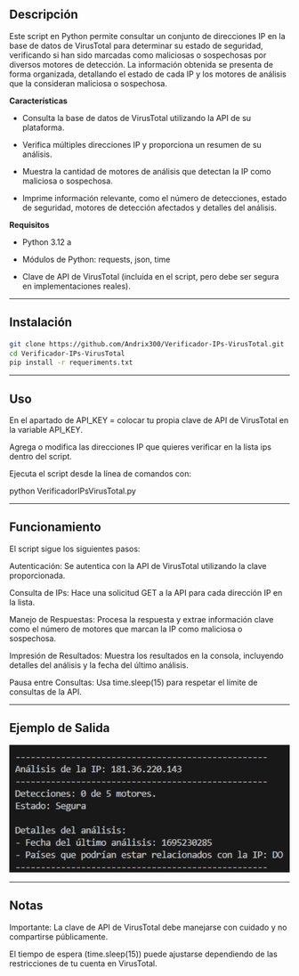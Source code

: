 Descripción
------------------------------
Este script en Python permite consultar un conjunto de direcciones IP en la base de datos de VirusTotal para determinar su estado de seguridad, verificando si han sido marcadas como maliciosas o sospechosas por diversos motores de detección. La información obtenida se presenta de forma organizada, detallando el estado de cada IP y los motores de análisis que la consideran maliciosa o sospechosa.

************Características************

- Consulta la base de datos de VirusTotal utilizando la API de su plataforma.

- Verifica múltiples direcciones IP y proporciona un resumen de su análisis.

- Muestra la cantidad de motores de análisis que detectan la IP como maliciosa o sospechosa.

- Imprime información relevante, como el número de detecciones, estado de seguridad, motores de detección afectados y detalles del análisis.

************Requisitos************
- Python 3.12 a

- Módulos de Python: requests, json, time

- Clave de API de VirusTotal (incluida en el script, pero debe ser segura en implementaciones reales).
----------------------------------
************Instalación************
----------------------------------
``` bash
git clone https://github.com/Andrix300/Verificador-IPs-VirusTotal.git 
cd Verificador-IPs-VirusTotal
pip install -r requeriments.txt
```
--------------------------
Uso
--------------------------

En el apartado de API_KEY =  colocar tu propia clave de API de VirusTotal en la variable API_KEY.

Agrega o modifica las direcciones IP que quieres verificar en la lista ips dentro del script.

Ejecuta el script desde la línea de comandos con:

python VerificadorIPsVirusTotal.py

-----
Funcionamiento
-
El script sigue los siguientes pasos:

Autenticación: Se autentica con la API de VirusTotal utilizando la clave proporcionada.

Consulta de IPs: Hace una solicitud GET a la API para cada dirección IP en la lista.

Manejo de Respuestas: Procesa la respuesta y extrae información clave como el número de motores que marcan la IP como maliciosa o sospechosa.

Impresión de Resultados: Muestra los resultados en la consola, incluyendo detalles del análisis y la fecha del último análisis.

Pausa entre Consultas: Usa time.sleep(15) para respetar el límite de consultas de la API.

---
Ejemplo de Salida
-

<img src="prueba.png" alt="Ejemplo de visualizacion" width="600"/>

---
Notas
--------

Importante: La clave de API de VirusTotal debe manejarse con cuidado y no compartirse públicamente.

El tiempo de espera (time.sleep(15)) puede ajustarse dependiendo de las restricciones de tu cuenta en VirusTotal.

